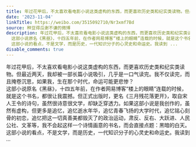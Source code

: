 ```yaml
---
title: 年过花甲后，不太喜欢看电影小说这类虚构的东西，而更喜欢历史类和纪实类读物。但最近两天，我却被一部长篇小说吸引，几乎是一口气读完。我不仅读完，而且掩卷沉...
date: '2023-11-04'
linkTitle: https://weibo.com/3515092710/Nr3xmf7Bd
source: 种豆得瓜谢不谦的微博
description: 年过花甲后，不太喜欢看电影小说这类虚构的东西，而更喜欢历史类和纪实类读物。但最近两天，我却被一部长篇小说吸引，几乎是一口气读完。我不仅读完，而且掩卷沉思，如果我，生在那个时代，命运可能更悲惨？<br>
  这部小说原名《黑昼》，十四五年前，在作者网易博客“楼上的眼睛”连载的时候，就是这个书名，都很让我震撼。但正式出版时，更名《三月残花落更开》，取自宋人王令的诗句，虽然很诗意很文学，却缺乏穿透力。如果这部小说是我创作的，虽然有虚构，但更多是追忆，追忆逝水年华，追忆青春飞扬的大学时代，追忆铭心刻骨的初恋，追忆把这一切真善美都毁灭了的政治运动，肃反、反右、大跃进、人民公社、文革等，我不会起这样一个诗情画意的书名，而会直接点题：黑暗的白天。<br>
  这部小说的看点，不是文学，而是历史，一代知识分子的心灵史和命运史。我读到 ...
disable_comments: true
---
```

年过花甲后，不太喜欢看电影小说这类虚构的东西，而更喜欢历史类和纪实类读物。但最近两天，我却被一部长篇小说吸引，几乎是一口气读完。我不仅读完，而且掩卷沉思，如果我，生在那个时代，命运可能更悲惨？<br> 这部小说原名《黑昼》，十四五年前，在作者网易博客“楼上的眼睛”连载的时候，就是这个书名，都很让我震撼。但正式出版时，更名《三月残花落更开》，取自宋人王令的诗句，虽然很诗意很文学，却缺乏穿透力。如果这部小说是我创作的，虽然有虚构，但更多是追忆，追忆逝水年华，追忆青春飞扬的大学时代，追忆铭心刻骨的初恋，追忆把这一切真善美都毁灭了的政治运动，肃反、反右、大跃进、人民公社、文革等，我不会起这样一个诗情画意的书名，而会直接点题：黑暗的白天。<br> 这部小说的看点，不是文学，而是历史，一代知识分子的心灵史和命运史。我读到 ...